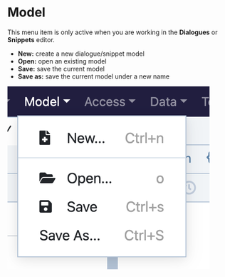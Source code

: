 # Model

This menu item is only active when you are working in the **Dialogues** or **Snippets** editor.

* **New:** create a new dialogue/snippet model
* **Open:** open an existing model
* **Save:** save the current model
* **Save as:** save the current model under a new name

![](<../../.gitbook/assets/image (3) (1) (2).png>)
